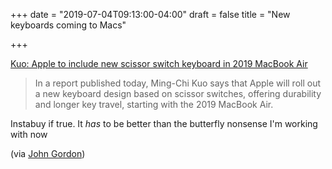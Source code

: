 +++
date = "2019-07-04T09:13:00-04:00"
draft = false
title = "New keyboards coming to Macs"

+++

[Kuo: Apple to include new scissor switch keyboard in 2019 MacBook Air](https://9to5mac.com/2019/07/04/kuo-new-keyboard-macbook-air-pro/)

> In a report published today, Ming-Chi Kuo says that Apple will roll out a new keyboard design based on scissor switches, offering durability and longer key travel, starting with the 2019 MacBook Air.

Instabuy if true. It _has_ to be better than the butterfly nonsense I'm working with now

(via [John Gordon](http://www.kateva.org/sh/?p=68385))
